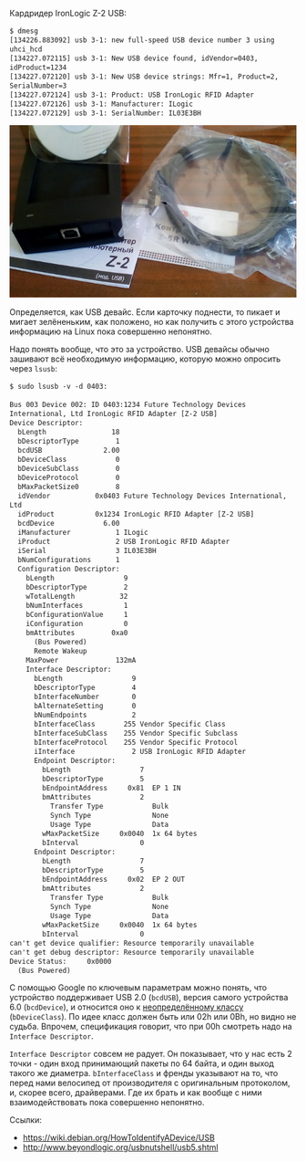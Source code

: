 Кардридер IronLogic Z-2 USB:
```
$ dmesg
[134226.883092] usb 3-1: new full-speed USB device number 3 using uhci_hcd
[134227.072115] usb 3-1: New USB device found, idVendor=0403, idProduct=1234
[134227.072120] usb 3-1: New USB device strings: Mfr=1, Product=2, SerialNumber=3
[134227.072124] usb 3-1: Product: USB IronLogic RFID Adapter
[134227.072126] usb 3-1: Manufacturer: ILogic
[134227.072129] usb 3-1: SerialNumber: IL03E3BH
```

![Z-2 USB](Z-2_USB.jpg)

Определяется, как USB девайс. Если карточку поднести, то пикает и
мигает зелёненьким, как положено, но как получить с этого устройства
информацию на Linux пока совершенно непонятно.

Надо понять вообще, что это за устройство. USB девайсы обычно зашивают
всё необходимую информацию, которую можно опросить через `lsusb`:
```
$ sudo lsusb -v -d 0403:

Bus 003 Device 002: ID 0403:1234 Future Technology Devices International, Ltd IronLogic RFID Adapter [Z-2 USB]
Device Descriptor:
  bLength                18
  bDescriptorType         1
  bcdUSB               2.00
  bDeviceClass            0 
  bDeviceSubClass         0 
  bDeviceProtocol         0 
  bMaxPacketSize0         8
  idVendor           0x0403 Future Technology Devices International, Ltd
  idProduct          0x1234 IronLogic RFID Adapter [Z-2 USB]
  bcdDevice            6.00
  iManufacturer           1 ILogic
  iProduct                2 USB IronLogic RFID Adapter
  iSerial                 3 IL03E3BH
  bNumConfigurations      1
  Configuration Descriptor:
    bLength                 9
    bDescriptorType         2
    wTotalLength           32
    bNumInterfaces          1
    bConfigurationValue     1
    iConfiguration          0 
    bmAttributes         0xa0
      (Bus Powered)
      Remote Wakeup
    MaxPower              132mA
    Interface Descriptor:
      bLength                 9
      bDescriptorType         4
      bInterfaceNumber        0
      bAlternateSetting       0
      bNumEndpoints           2
      bInterfaceClass       255 Vendor Specific Class
      bInterfaceSubClass    255 Vendor Specific Subclass
      bInterfaceProtocol    255 Vendor Specific Protocol
      iInterface              2 USB IronLogic RFID Adapter
      Endpoint Descriptor:
        bLength                 7
        bDescriptorType         5
        bEndpointAddress     0x81  EP 1 IN
        bmAttributes            2
          Transfer Type            Bulk
          Synch Type               None
          Usage Type               Data
        wMaxPacketSize     0x0040  1x 64 bytes
        bInterval               0
      Endpoint Descriptor:
        bLength                 7
        bDescriptorType         5
        bEndpointAddress     0x02  EP 2 OUT
        bmAttributes            2
          Transfer Type            Bulk
          Synch Type               None
          Usage Type               Data
        wMaxPacketSize     0x0040  1x 64 bytes
        bInterval               0
can't get device qualifier: Resource temporarily unavailable
can't get debug descriptor: Resource temporarily unavailable
Device Status:     0x0000
  (Bus Powered)
```

С помощью Google по ключевым параметрам можно понять, что
устройство поддерживает USB 2.0 (`bcdUSB`), версия самого
устройства 6.0 (`bcdDevice`), и относится оно к
[неопределённому классу](https://en.wikipedia.org/wiki/USB#Device_classes)
(`bDeviceClass`). По идее класс должен быть или 02h или 0Bh,
но видно не судьба. Впрочем, спецификация говорит, что при
00h смотреть надо на `Interface Descriptor`.

`Interface Descriptor` совсем не радует. Он показывает, что
у нас есть 2 точки - один вход принимающий пакеты по 64 байта,
и один выход такого же диаметра. `bInterfaceClass` и френды
указывают на то, что перед нами велосипед от производителя с
оригинальным протоколом, и, скорее всего, драйверами. Где их
брать и как вообще с ними взаимодействовать пока совершенно
непонятно.

Ссылки:

 - https://wiki.debian.org/HowToIdentifyADevice/USB
 - http://www.beyondlogic.org/usbnutshell/usb5.shtml
